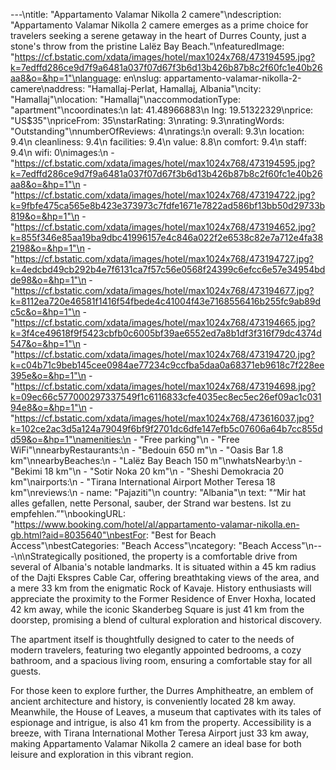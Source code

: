 ---\ntitle: "Appartamento Valamar Nikolla 2 camere"\ndescription: "Appartamento Valamar Nikolla 2 camere emerges as a prime choice for travelers seeking a serene getaway in the heart of Durres County, just a stone's throw from the pristine Lalëz Bay Beach."\nfeaturedImage: "https://cf.bstatic.com/xdata/images/hotel/max1024x768/473194595.jpg?k=7edffd286ce9d7f9a6481a037f07d67f3b6d13b426b87b8c2f60fc1e40b26aa8&o=&hp=1"\nlanguage: en\nslug: appartamento-valamar-nikolla-2-camere\naddress: "Hamallaj-Perlat, Hamallaj, Albania"\ncity: "Hamallaj"\nlocation: "Hamallaj"\naccommodationType: "apartment"\ncoordinates:\n  lat: 41.48966883\n  lng: 19.51322329\nprice: "US$35"\npriceFrom: 35\nstarRating: 3\nrating: 9.3\nratingWords: "Outstanding"\nnumberOfReviews: 4\nratings:\n  overall: 9.3\n  location: 9.4\n  cleanliness: 9.4\n  facilities: 9.4\n  value: 8.8\n  comfort: 9.4\n  staff: 9.4\n  wifi: 0\nimages:\n  - "https://cf.bstatic.com/xdata/images/hotel/max1024x768/473194595.jpg?k=7edffd286ce9d7f9a6481a037f07d67f3b6d13b426b87b8c2f60fc1e40b26aa8&o=&hp=1"\n  - "https://cf.bstatic.com/xdata/images/hotel/max1024x768/473194722.jpg?k=9fbfe475ca565e8b423e373973c7fdfe1671e7822ad586bf13bb50d29733b819&o=&hp=1"\n  - "https://cf.bstatic.com/xdata/images/hotel/max1024x768/473194652.jpg?k=855f346e85aa19ba9dbc41996157e4c846a022f2e6538c82e7a712e4fa382198&o=&hp=1"\n  - "https://cf.bstatic.com/xdata/images/hotel/max1024x768/473194727.jpg?k=4edcbd49cb292b4e7f6131ca7f57c56e0568f24399c6efcc6e57e34954bdde98&o=&hp=1"\n  - "https://cf.bstatic.com/xdata/images/hotel/max1024x768/473194677.jpg?k=8112ea720e46581f1416f54fbede4c41004f43e7168556416b255fc9ab89dc5c&o=&hp=1"\n  - "https://cf.bstatic.com/xdata/images/hotel/max1024x768/473194665.jpg?k=3f4ce49618f9f5423cbfb0c6005bf39ae6552ed7a8b1df3f316f79dc4374d547&o=&hp=1"\n  - "https://cf.bstatic.com/xdata/images/hotel/max1024x768/473194720.jpg?k=c04b71c9beb145cee0984ae77234c9ccfba5daa0a68371eb9618c7f228ee395e&o=&hp=1"\n  - "https://cf.bstatic.com/xdata/images/hotel/max1024x768/473194698.jpg?k=09ec66c577000297337549f1c6116833cfe4035ec8ec5ec26ef09ac1c03194e8&o=&hp=1"\n  - "https://cf.bstatic.com/xdata/images/hotel/max1024x768/473616037.jpg?k=102ce2ac3d5a124a79049f6bf9f2701dc6dfe147efb5c07606a64b7cc855dd59&o=&hp=1"\namenities:\n  - "Free parking"\n  - "Free WiFi"\nnearbyRestaurants:\n  - "Bedouin 650 m"\n  - "Oasis Bar 1.8 km"\nnearbyBeaches:\n  - "Lalëz Bay Beach 150 m"\nwhatsNearby:\n  - "Bekimi 18 km"\n  - "Sotir Noka 20 km"\n  - "Sheshi Demokracia 20 km"\nairports:\n  - "Tirana International Airport Mother Teresa 18 km"\nreviews:\n  - name: "Pajaziti"\n    country: "Albania"\n    text: "“Mir hat alles gefallen, nette Personal, sauber, der Strand war bestens. Ist zu empfehlen.”"\nbookingURL: "https://www.booking.com/hotel/al/appartamento-valamar-nikolla.en-gb.html?aid=8035640"\nbestFor: "Best for Beach Access"\nbestCategories: "Beach Access"\ncategory: "Beach Access"\n---\n\nStrategically positioned, the property is a comfortable drive from several of Albania's notable landmarks. It is situated within a 45 km radius of the Dajti Ekspres Cable Car, offering breathtaking views of the area, and a mere 33 km from the enigmatic Rock of Kavaje. History enthusiasts will appreciate the proximity to the Former Residence of Enver Hoxha, located 42 km away, while the iconic Skanderbeg Square is just 41 km from the doorstep, promising a blend of cultural exploration and historical discovery.

The apartment itself is thoughtfully designed to cater to the needs of modern travelers, featuring two elegantly appointed bedrooms, a cozy bathroom, and a spacious living room, ensuring a comfortable stay for all guests.

For those keen to explore further, the Durres Amphitheatre, an emblem of ancient architecture and history, is conveniently located 28 km away. Meanwhile, the House of Leaves, a museum that captivates with its tales of espionage and intrigue, is also 41 km from the property. Accessibility is a breeze, with Tirana International Mother Teresa Airport just 33 km away, making Appartamento Valamar Nikolla 2 camere an ideal base for both leisure and exploration in this vibrant region.